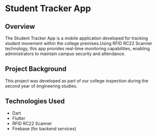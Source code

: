 # Student Tracker App

## Overview
The Student Tracker App is a mobile application developed for tracking student movement within the college premises.Using RFID RC22 Scanner technology, this app provides real-time monitoring capabilities, enabling administrators to maintain campus security and attendance.

## Project Background
This project was developed as part of our college inspection during the second year of engineering studies.

## Technologies Used
- Dart
- Flutter
- RFID RC22 Scanner
- Firebase (for backend services)
